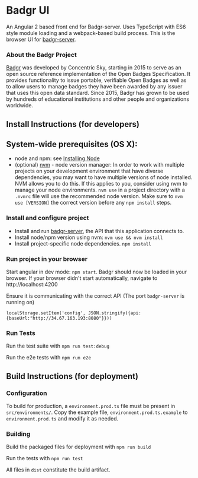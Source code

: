 # Badgr UI
An Angular 2 based front end for Badgr-server. Uses TypeScript with ES6 style module loading and a webpack-based build process. This is the browser UI for [badgr-server](https://github.com/concentricsky/badgr-server).

### About the Badgr Project
[Badgr](https://badgr.org) was developed by Concentric Sky, starting in 2015 to serve as an open source reference implementation of the Open Badges Specification. It provides functionality to issue portable, verifiable Open Badges as well as to allow users to manage badges they have been awarded by any issuer that uses this open data standard. Since 2015, Badgr has grown to be used by hundreds of educational institutions and other people and organizations worldwide.

## Install Instructions (for developers)

## System-wide prerequisites (OS X):
* node and npm: see [Installing Node](https://docs.npmjs.com/getting-started/installing-node)
* (optional) [nvm](https://github.com/creationix/nvm) - node version manager: In order to work with multiple projects on your development environment that have diverse dependencies, you may want to have multiple versions of node installed. NVM allows you to do this. If this applies to you, consider using nvm to manage your node environments. `nvm use` in a project directory with a `.nvmrc` file will use the recommended node version. Make sure to `nvm use [VERSION]` the correct version before any `npm install` steps.

### Install and configure project
* Install and run  [badgr-server](https://github.com/concentricsky/badgr-server-prerelease), the API that this application connects to.
* Install node/npm version using nvm: `nvm use && nvm install`
* Install project-specific node dependencies. `npm install`


### Run project in your browser

Start angular in dev mode: `npm start`. Badgr should now be loaded in your browser. If your browser didn't start automatically, navigate to http://localhost:4200

Ensure it is communicating with the correct API (The port `badgr-server` is running on)

```
localStorage.setItem('config', JSON.stringify({api:{baseUrl:"http://34.67.163.193:8080"}}))
```

### Run Tests

Run the test suite with `npm run test:debug`

Run the e2e tests with `npm run e2e`


## Build Instructions (for deployment)

### Configuration

To build for production, a `environment.prod.ts` file must be present in `src/environments/`.
Copy the example file, `environment.prod.ts.example` to `environment.prod.ts` and modify it as needed.

### Building

Build the packaged files for deployment with `npm run build`

Run the tests with `npm run test`

All files in `dist` constitute the build artifact.

